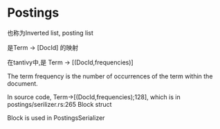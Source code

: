 # Postings

也称为Inverted list, posting list

是Term -> [DocId] 的映射

在tantivy中,是 Term -> [(DocId,frequencies)]

The term frequency is the number of occurrences of the term within the document.

In source code, Term->[(DocId,frequencies);128], which is in postings/serilizer.rs:265 Block struct

Block is used in PostingsSerializer

